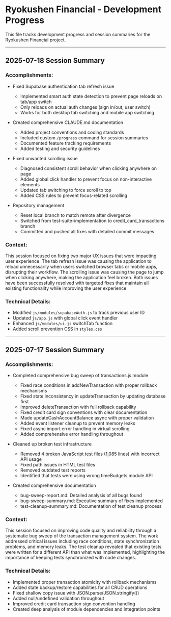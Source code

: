 # Ryokushen Financial - Development Progress

This file tracks development progress and session summaries for the Ryokushen Financial project.

---

## 2025-07-18 Session Summary

### Accomplishments:
- Fixed Supabase authentication tab refresh issue
  - Implemented smart auth state detection to prevent page reloads on tab/app switch
  - Only reloads on actual auth changes (sign in/out, user switch)
  - Works for both desktop tab switching and mobile app switching
  
- Created comprehensive CLAUDE.md documentation
  - Added project conventions and coding standards
  - Included custom `/progress` command for session summaries
  - Documented feature tracking requirements
  - Added testing and security guidelines
  
- Fixed unwanted scrolling issue
  - Diagnosed consistent scroll behavior when clicking anywhere on page
  - Added global click handler to prevent focus on non-interactive elements
  - Updated tab switching to force scroll to top
  - Added CSS rules to prevent focus-related scrolling
  
- Repository management
  - Reset local branch to match remote after divergence
  - Switched from test-suite-implementation to credit_card_transactions branch
  - Committed and pushed all fixes with detailed commit messages

### Context:
This session focused on fixing two major UX issues that were impacting user experience. The tab refresh issue was causing the application to reload unnecessarily when users switched browser tabs or mobile apps, disrupting their workflow. The scrolling issue was causing the page to jump when clicking anywhere, making the application feel broken. Both issues have been successfully resolved with targeted fixes that maintain all existing functionality while improving the user experience.

### Technical Details:
- Modified `js/modules/supabaseAuth.js` to track previous user ID
- Updated `js/app.js` with global click event handler
- Enhanced `js/modules/ui.js` switchTab function
- Added scroll prevention CSS in `styles.css`

---

## 2025-07-17 Session Summary

### Accomplishments:
- Completed comprehensive bug sweep of transactions.js module
  - Fixed race conditions in addNewTransaction with proper rollback mechanisms
  - Fixed state inconsistency in updateTransaction by updating database first
  - Improved deleteTransaction with full rollback capability
  - Fixed credit card sign conventions with clear documentation
  - Made updateCashAccountBalance async with proper validation
  - Added event listener cleanup to prevent memory leaks
  - Fixed async import error handling in virtual scrolling
  - Added comprehensive error handling throughout

- Cleaned up broken test infrastructure
  - Removed 4 broken JavaScript test files (1,085 lines) with incorrect API usage
  - Fixed path issues in HTML test files
  - Removed outdated test reports
  - Identified that tests were using wrong timeBudgets module API

- Created comprehensive documentation
  - bug-sweep-report.md: Detailed analysis of all bugs found
  - bug-sweep-summary.md: Executive summary of fixes implemented
  - test-cleanup-summary.md: Documentation of test cleanup process

### Context:
This session focused on improving code quality and reliability through a systematic bug sweep of the transaction management system. The work addressed critical issues including race conditions, state synchronization problems, and memory leaks. The test cleanup revealed that existing tests were written for a different API than what was implemented, highlighting the importance of keeping tests synchronized with code changes.

### Technical Details:
- Implemented proper transaction atomicity with rollback mechanisms
- Added state backup/restore capabilities for all CRUD operations
- Fixed shallow copy issue with JSON.parse(JSON.stringify())
- Added null/undefined validation throughout
- Improved credit card transaction sign convention handling
- Created deep analysis of module dependencies and integration points